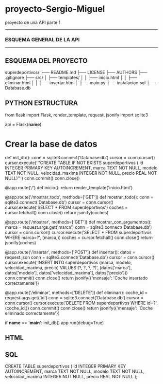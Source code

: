 # proyecto-Sergio-Miguel
proyecto de una API parte 1

---------------------------------------------------------------------------------
### ESQUEMA GENERAL DE LA API
---------------------------------------------------------------------------------
## ESQUEMA DEL PROYECTO
superdeportivos/
├── README.md
├── LICENSE
├── AUTHORS
├── .gitignore
├── src/
│   ├── templates/
│   │   ├── inicio.html
│   │   ├── eliminar.html
│   │   ├── insertar.html
│   ├── main.py
├── instalacion.sql
├── Database.db

## PYTHON ESTRUCTURA
from flask import Flask, render_template, request, jsonify
import sqlite3

api = Flask(__name__)

# Crear la base de datos
def init_db():
    conn = sqlite3.connect('Database.db')
    cursor = conn.cursor()
    cursor.execute('''CREATE TABLE IF NOT EXISTS superdeportivos (
                        id INTEGER PRIMARY KEY AUTOINCREMENT,
                        marca TEXT NOT NULL,
                        modelo TEXT NOT NULL,
                        velocidad_maxima INTEGER NOT NULL,
                        precio REAL NOT NULL)''')
    conn.commit()
    conn.close()

@app.route('/')
def inicio():
    return render_template('inicio.html')

@app.route('/mostrar_todo', methods=['GET'])
def mostrar_todo():
    conn = sqlite3.connect('Database.db')
    cursor = conn.cursor()
    cursor.execute('SELECT * FROM superdeportivos')
    coches = cursor.fetchall()
    conn.close()
    return jsonify(coches)

@app.route('/mostrar', methods=['GET'])
def mostrar_con_argumentos():
    marca = request.args.get('marca')
    conn = sqlite3.connect('Database.db')
    cursor = conn.cursor()
    cursor.execute('SELECT * FROM superdeportivos WHERE marca=?', (marca,))
    coches = cursor.fetchall()
    conn.close()
    return jsonify(coches)

@app.route('/insertar', methods=['POST'])
def insertar():
    datos = request.json
    conn = sqlite3.connect('Database.db')
    cursor = conn.cursor()
    cursor.execute('INSERT INTO superdeportivos (marca, modelo, velocidad_maxima, precio) VALUES (?, ?, ?, ?)',
                   (datos['marca'], datos['modelo'], datos['velocidad_maxima'], datos['precio']))
    conn.commit()
    conn.close()
    return jsonify({'mensaje': 'Coche insertado correctamente'})

@app.route('/eliminar', methods=['DELETE'])
def eliminar():
    coche_id = request.args.get('id')
    conn = sqlite3.connect('Database.db')
    cursor = conn.cursor()
    cursor.execute('DELETE FROM superdeportivos WHERE id=?', (coche_id,))
    conn.commit()
    conn.close()
    return jsonify({'mensaje': 'Coche eliminado correctamente'})

if __name__ == '__main__':
    init_db()
    app.run(debug=True)

## HTML

## SQL
CREATE TABLE superdeportivos (
    id INTEGER PRIMARY KEY AUTOINCREMENT,
    marca TEXT NOT NULL,
    modelo TEXT NOT NULL,
    velocidad_maxima INTEGER NOT NULL,
    precio REAL NOT NULL
);



